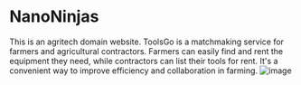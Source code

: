 # NanoNinjas
This is an agritech domain website. ToolsGo is a matchmaking service for farmers and agricultural contractors. Farmers can easily find and rent the equipment they need, while contractors can list their tools for rent. It's a convenient way to improve efficiency and collaboration in farming.
![image](https://github.com/bharath-6456/NanoNinjas/assets/132071612/46dc1ea4-4bfe-4799-a961-f9d7c7f3cf36)

